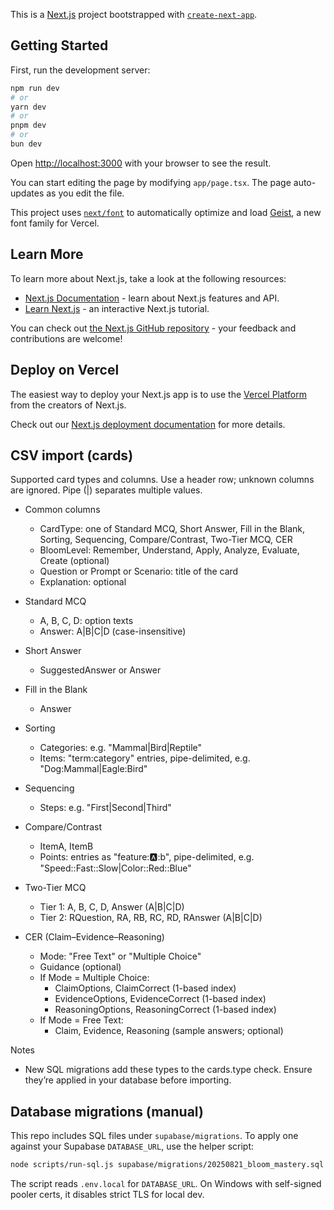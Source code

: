 This is a [Next.js](https://nextjs.org) project bootstrapped with [`create-next-app`](https://nextjs.org/docs/app/api-reference/cli/create-next-app).

## Getting Started

First, run the development server:

```bash
npm run dev
# or
yarn dev
# or
pnpm dev
# or
bun dev
```

Open [http://localhost:3000](http://localhost:3000) with your browser to see the result.

You can start editing the page by modifying `app/page.tsx`. The page auto-updates as you edit the file.

This project uses [`next/font`](https://nextjs.org/docs/app/building-your-application/optimizing/fonts) to automatically optimize and load [Geist](https://vercel.com/font), a new font family for Vercel.

## Learn More

To learn more about Next.js, take a look at the following resources:

- [Next.js Documentation](https://nextjs.org/docs) - learn about Next.js features and API.
- [Learn Next.js](https://nextjs.org/learn) - an interactive Next.js tutorial.

You can check out [the Next.js GitHub repository](https://github.com/vercel/next.js) - your feedback and contributions are welcome!

## Deploy on Vercel

The easiest way to deploy your Next.js app is to use the [Vercel Platform](https://vercel.com/new?utm_medium=default-template&filter=next.js&utm_source=create-next-app&utm_campaign=create-next-app-readme) from the creators of Next.js.

Check out our [Next.js deployment documentation](https://nextjs.org/docs/app/building-your-application/deploying) for more details.

## CSV import (cards)

Supported card types and columns. Use a header row; unknown columns are ignored. Pipe (|) separates multiple values.

- Common columns
  - CardType: one of Standard MCQ, Short Answer, Fill in the Blank, Sorting, Sequencing, Compare/Contrast, Two-Tier MCQ, CER
  - BloomLevel: Remember, Understand, Apply, Analyze, Evaluate, Create (optional)
  - Question or Prompt or Scenario: title of the card
  - Explanation: optional

- Standard MCQ
  - A, B, C, D: option texts
  - Answer: A|B|C|D (case-insensitive)

- Short Answer
  - SuggestedAnswer or Answer

- Fill in the Blank
  - Answer

- Sorting
  - Categories: e.g. "Mammal|Bird|Reptile"
  - Items: "term:category" entries, pipe-delimited, e.g. "Dog:Mammal|Eagle:Bird"

- Sequencing
  - Steps: e.g. "First|Second|Third"

- Compare/Contrast
  - ItemA, ItemB
  - Points: entries as "feature::a::b", pipe-delimited, e.g. "Speed::Fast::Slow|Color::Red::Blue"

- Two-Tier MCQ
  - Tier 1: A, B, C, D, Answer (A|B|C|D)
  - Tier 2: RQuestion, RA, RB, RC, RD, RAnswer (A|B|C|D)

- CER (Claim–Evidence–Reasoning)
  - Mode: "Free Text" or "Multiple Choice"
  - Guidance (optional)
  - If Mode = Multiple Choice:
    - ClaimOptions, ClaimCorrect (1-based index)
    - EvidenceOptions, EvidenceCorrect (1-based index)
    - ReasoningOptions, ReasoningCorrect (1-based index)
  - If Mode = Free Text:
    - Claim, Evidence, Reasoning (sample answers; optional)

Notes
- New SQL migrations add these types to the cards.type check. Ensure they’re applied in your database before importing.

## Database migrations (manual)

This repo includes SQL files under `supabase/migrations`. To apply one against your Supabase `DATABASE_URL`, use the helper script:

```bash
node scripts/run-sql.js supabase/migrations/20250821_bloom_mastery.sql
```

The script reads `.env.local` for `DATABASE_URL`. On Windows with self-signed pooler certs, it disables strict TLS for local dev.
